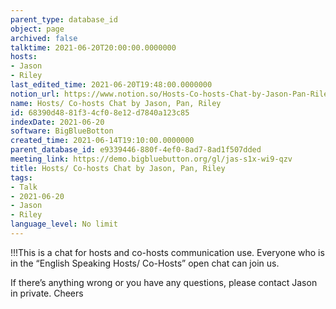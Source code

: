 ```yaml
---
parent_type: database_id
object: page
archived: false
talktime: 2021-06-20T20:00:00.0000000
hosts:
- Jason
- Riley
last_edited_time: 2021-06-20T19:48:00.0000000
notion_url: https://www.notion.so/Hosts-Co-hosts-Chat-by-Jason-Pan-Riley-68390d4881f34cf08e12d7840a123c85
name: Hosts/ Co-hosts Chat by Jason, Pan, Riley
id: 68390d48-81f3-4cf0-8e12-d7840a123c85
indexDate: 2021-06-20
software: BigBlueBotton
created_time: 2021-06-14T19:10:00.0000000
parent_database_id: e9339446-880f-4ef0-8ad7-8ad1f507dded
meeting_link: https://demo.bigbluebutton.org/gl/jas-s1x-wi9-qzv
title: Hosts/ Co-hosts Chat by Jason, Pan, Riley
tags:
- Talk
- 2021-06-20
- Jason
- Riley
language_level: No limit
---
```


!!!This is a chat for hosts and co-hosts communication use. Everyone who is in the “English Speaking Hosts/ Co-Hosts” open chat can join us.

If there’s anything wrong or you have any questions, please contact Jason in private. Cheers

